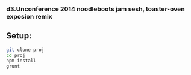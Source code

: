 ### d3.Unconference 2014 noodleboots jam sesh, toaster-oven exposion remix

## Setup:

```bash
git clone proj
cd proj
npm install
grunt
```
